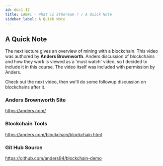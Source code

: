 ```yaml
---
id: doc1.12
title: LAB#1 - What is Ethereum ? / A Quick Note
sidebar_label: A Quick Note
---
```


## A Quick Note

The next lecture gives an overview of mining with a blockchain.  This video was authored by **Anders Brownworth**.  Anders discussion of blockchains and how they work is viewed as a 'must watch' video, so I decided to include it in this course.  The video itself was included with permission by Anders.

Check out the next video, then we'll do some followup discussion on blockchains after it.

### Anders Brownworth Site
https://anders.com/

### Blockchain Tools
https://anders.com/blockchain/blockchain.html

### Git Hub Source
https://github.com/anders94/blockchain-demo
